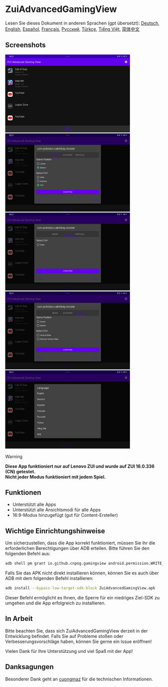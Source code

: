 
# ZuiAdvancedGamingView
Lesen Sie dieses Dokument in anderen Sprachen (gpt übersetzt): [Deutsch](README.de.md), [English](../README.md), [Español](README.es.md), [Français](README.fr.md), [Русский](README.ru.md), [Türkçe](README.tr.md), [Tiếng Việt](README.vi.md), [简体中文](README.zh.md)

## Screenshots

[<img src="images/screenshot1.png" width=399>](images/screenshot1.png)  
[<img src="images/screenshot2.png" width=399>](images/screenshot2.png)  
[<img src="images/screenshot3.png" width=399>](images/screenshot3.png)  
[<img src="images/screenshot4.png" width=399>](images/screenshot4.png)
[<img src="images/screenshot5.png" width=399>](images/screenshot5.png)

> [!warning]  
> **Diese App funktioniert nur auf Lenovo ZUI und wurde auf ZUI 16.0.336 (CN) getestet.**  
> **Nicht jeder Modus funktioniert mit jedem Spiel.**

## Funktionen

- Unterstützt alle Apps
- Unterstützt alle Ansichtsmodi für alle Apps
- 16:9-Modus hinzugefügt (gut für Content-Ersteller)

## Wichtige Einrichtungshinweise

Um sicherzustellen, dass die App korrekt funktioniert, müssen Sie ihr die erforderlichen Berechtigungen über ADB erteilen. Bitte führen Sie den folgenden Befehl aus:

```bash
adb shell pm grant io.github.cnpog.gamingview android.permission.WRITE_SECURE_SETTINGS
```

Falls Sie das APK nicht direkt installieren können, können Sie es auch über ADB mit dem folgenden Befehl installieren:

```bash
adb install --bypass-low-target-sdk-block ZuiAdvancedGamingView.apk
```

Dieser Befehl ermöglicht es Ihnen, die Sperre für ein niedriges Ziel-SDK zu umgehen und die App erfolgreich zu installieren.

## In Arbeit

Bitte beachten Sie, dass sich ZuiAdvancedGamingView derzeit in der Entwicklung befindet. Falls Sie auf Probleme stoßen oder Verbesserungsvorschläge haben, können Sie gerne ein Issue eröffnen!

Vielen Dank für Ihre Unterstützung und viel Spaß mit der App!

## Danksagungen

Besonderer Dank geht an [cuongmaz](https://xdaforums.com/m/cuongmaz.12936472/#about) für die technischen Informationen.
